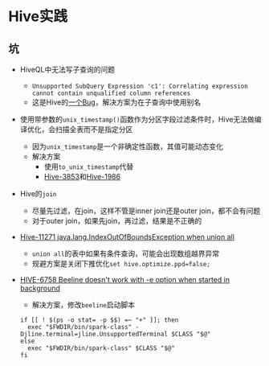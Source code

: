 # Hive实践

## 坑

- HiveQL中无法写子查询的问题
	- `Unsupported SubQuery Expression 'c1': Correlating expression cannot contain unqualified column references`
	- 这是Hive的[一个Bug](https://issues.apache.org/jira/browse/HIVE-9734)，解决方案为在子查询中使用别名
- 使用带参数的`unix_timestamp()`函数作为分区字段过滤条件时，Hive无法做编译优化，会扫描全表而不是指定分区
	- 因为`unix_timestamp`是一个非确定性函数，其值可能动态变化
	- 解决方案
		- 使用`to_unix_timestamp`代替
		- [Hive-3853](https://issues.apache.org/jira/browse/HIVE-3853)和[Hive-1986](https://issues.apache.org/jira/browse/HIVE-1986)
- Hive的`join`
	- 尽量先过滤，在join，这样不管是inner join还是outer join，都不会有问题
	- 对于outer join，如果先join，再过滤，结果是不正确的
- [Hive-11271 java.lang.IndexOutOfBoundsException when union all](https://issues.apache.org/jira/browse/HIVE-11271)
	- `union all`的表中如果有条件查询，可能会出现数组越界异常
	- 规避方案是关闭下推优化`set hive.optimize.ppd=false;`
- [HIVE-6758 Beeline doesn't work with -e option when started in background](https://issues.apache.org/jira/browse/HIVE-6758)
	- 解决方案，修改`beeline`启动脚本

	```
	if [[ ! $(ps -o stat= -p $$) =~ "+" ]]; then
	  exec "$FWDIR/bin/spark-class" -Djline.terminal=jline.UnsupportedTerminal $CLASS "$@"
	else
	  exec "$FWDIR/bin/spark-class" $CLASS "$@"
	fi
	```
